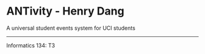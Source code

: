 # ANTivity - Henry Dang
A universal student events system for UCI students


---
Informatics 134: T3
